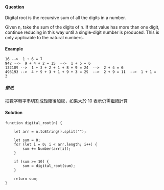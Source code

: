 #### Question
Digital root is the recursive sum of all the digits in a number.

Given n, take the sum of the digits of n. If that value has more than one digit, continue reducing in this way until a single-digit number is produced. This is only applicable to the natural numbers.


#### Example
```
16 -->  1 + 6 = 7
942 -->  9 + 4 + 2 = 15  -->  1 + 5 = 6
132189 -->  1 + 3 + 2 + 1 + 8 + 9 = 24  -->  2 + 4 = 6
493193 -->  4 + 9 + 3 + 1 + 9 + 3 = 29  -->  2 + 9 = 11  -->  1 + 1 = 2
```

##### 想法
把數字轉字串切割成矩陣後加總，如果大於 10 表示仍需繼續計算

#### Solution
```
function digital_root(n) {

    let arr = n.toString().split("");

    let sum = 0;
    for (let i = 0; i < arr.length; i++) {
        sum += Number(arr[i]);
    }

    if (sum >= 10) {
        sum = digital_root(sum);
    }

    return sum;
}
```
